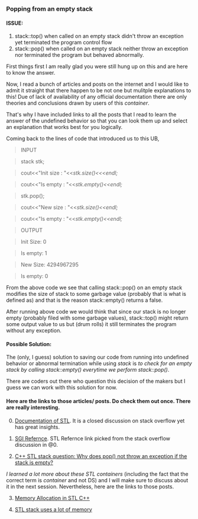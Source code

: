 ### Popping from an empty stack

#### ISSUE:

1. stack::top() when called on an empty stack didn't throw an exception yet terminated the program control flow
2. stack::pop() when called on an empty stack neither throw an exception nor terminated the program but behaved abnormally.

First things first I am really glad you were still hung up on this and are here to know the answer.  

Now, I read a bunch of articles and posts on the internet and I would like to admit it straight that there happen to 
be not one but mulitple explanations to this! Due of lack of availability of any official documentation there are only theories and conclusions drawn by users of this *container*.

That's why I have included links to all the posts that I read to learn the answer of the undefined behavior so that you can look them up and select an explanation that works best for you logically.

Coming back to the lines of code that introduced us to this UB,

> INPUT  

> stack<int> stk;

> cout<<"Init size : "<<*stk.size()<<<endl;* 

> cout<<"Is empty : "<<*stk.empty()<<endl;* 

>

> stk.pop();

>

> cout<<"New size : "<<*stk.size()<<endl;*

> cout<<"Is empty : "<<*stk.empty()<<endl;*

>

>OUTPUT

>Init Size: 0

>Is empty: 1

>New Size: 4294967295

> Is empty: 0


From the above code we see that calling stack::pop() on an empty stack modifies the size of stack to some garbage value (probably that is what is defined as) and that is the reason stack::empty() returns a false.

After running above code we would think that since our stack is no longer empty (probably filed with some garbage values), stack::top() might return some output value to us but (drum rolls) it still terminates the program without any exception.

#### Possible Solution:

The (only, I guess) solution to saving our code from running into undefined behavior or abnormal termination while using *stack* is _to check for an empty stack by calling stack::empty() everytime we perform stack::pop()_.

There are coders out there who question this decision of the makers but I guess we can work with this solution for now.

#### Here are the links to those articles/ posts. Do check them out once. There are really interesting.

0. [Documentation of STL](https://stackoverflow.com/questions/1344040/documentation-for-stl). It is a closed discussion on stack overflow yet has great insights.

1. [SGI Refernce](http://www.martinbroadhurst.com/stl/table_of_contents.html). STL Refernce link picked from the stack overflow discussion in @0.

2. [C++ STL stack question: Why does pop() not throw an exception if the stack is empty?](https://stackoverflow.com/questions/4892108/c-stl-stack-question-why-does-pop-not-throw-an-exception-if-the-stack-is-em)

*I learned a lot more about these STL containers* (including the fact that the correct term is *container* and not DS) and I will make sure to discuss about it in the next session. Nevertheless, here are the links to those posts.

3. [Memory Allocation in STL C++](https://stackoverflow.com/questions/29869144/memory-allocation-in-stl-c#:~:text=Almost%20all%20STL%20containers%20memory,that%20have%20memory%20on%20stack.)

4. [STL stack uses a lot of memory](https://codeforces.com/blog/entry/17307)